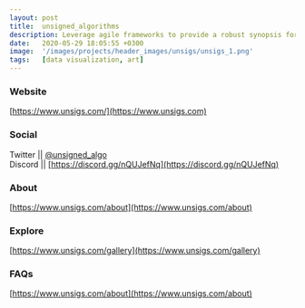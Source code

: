 ```yaml
---
layout: post
title:  unsigned_algorithms
description: Leverage agile frameworks to provide a robust synopsis for high level overviews. Iterative a...
date:   2020-05-29 18:05:55 +0300
image:  '/images/projects/header_images/unsigs/unsigs_1.png'
tags:   [data visualization, art]
---
```

### Website
[https://www.unsigs.com/](https://www.unsigs.com)

### Social
Twitter || [@unsigned_algo](https://twitter.com/unsigned_algo)  
Discord || [https://discord.gg/nQUJefNq](https://discord.gg/nQUJefNq)

### About
[https://www.unsigs.com/about](https://www.unsigs.com/about)

### Explore
[https://www.unsigs.com/gallery](https://www.unsigs.com/gallery)

### FAQs
[https://www.unsigs.com/about](https://www.unsigs.com/about)